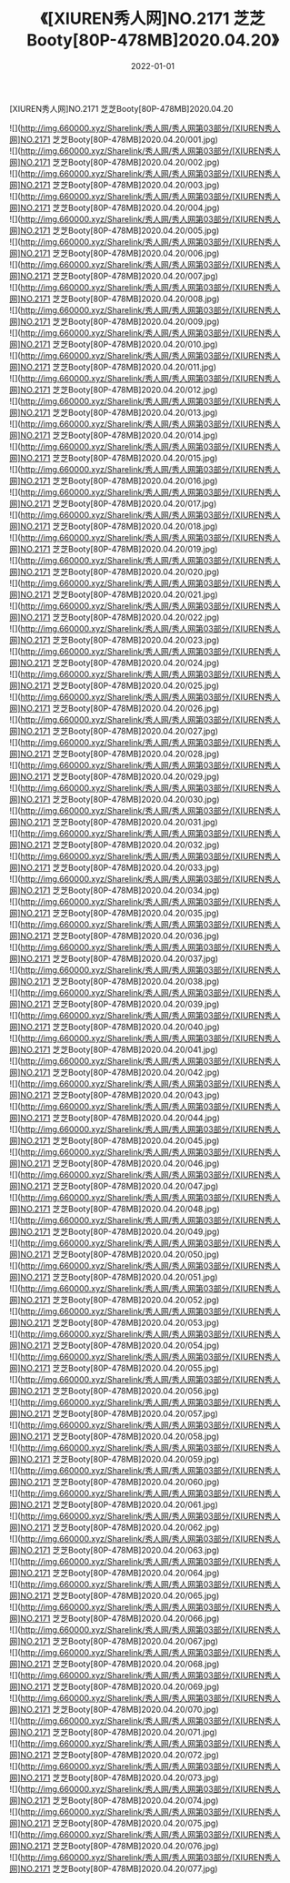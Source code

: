 ﻿---
layout: post
title:  《[XIUREN秀人网]NO.2171 芝芝Booty[80P-478MB]2020.04.20》
date:   2022-01-01
img: http://img.660000.xyz/Sharelink/秀人网/秀人网第03部分/[XIUREN秀人网]NO.2171 芝芝Booty[80P-478MB]2020.04.20/000.jpg
categories: [美女, 清纯, 唯美]
---

[XIUREN秀人网]NO.2171 芝芝Booty[80P-478MB]2020.04.20

 ![](http://img.660000.xyz/Sharelink/秀人网/秀人网第03部分/[XIUREN秀人网]NO.2171 芝芝Booty[80P-478MB]2020.04.20/001.jpg) <br>![](http://img.660000.xyz/Sharelink/秀人网/秀人网第03部分/[XIUREN秀人网]NO.2171 芝芝Booty[80P-478MB]2020.04.20/002.jpg) <br>![](http://img.660000.xyz/Sharelink/秀人网/秀人网第03部分/[XIUREN秀人网]NO.2171 芝芝Booty[80P-478MB]2020.04.20/003.jpg) <br>![](http://img.660000.xyz/Sharelink/秀人网/秀人网第03部分/[XIUREN秀人网]NO.2171 芝芝Booty[80P-478MB]2020.04.20/004.jpg) <br>![](http://img.660000.xyz/Sharelink/秀人网/秀人网第03部分/[XIUREN秀人网]NO.2171 芝芝Booty[80P-478MB]2020.04.20/005.jpg) <br>![](http://img.660000.xyz/Sharelink/秀人网/秀人网第03部分/[XIUREN秀人网]NO.2171 芝芝Booty[80P-478MB]2020.04.20/006.jpg) <br>![](http://img.660000.xyz/Sharelink/秀人网/秀人网第03部分/[XIUREN秀人网]NO.2171 芝芝Booty[80P-478MB]2020.04.20/007.jpg) <br>![](http://img.660000.xyz/Sharelink/秀人网/秀人网第03部分/[XIUREN秀人网]NO.2171 芝芝Booty[80P-478MB]2020.04.20/008.jpg) <br>![](http://img.660000.xyz/Sharelink/秀人网/秀人网第03部分/[XIUREN秀人网]NO.2171 芝芝Booty[80P-478MB]2020.04.20/009.jpg) <br>![](http://img.660000.xyz/Sharelink/秀人网/秀人网第03部分/[XIUREN秀人网]NO.2171 芝芝Booty[80P-478MB]2020.04.20/010.jpg) <br>![](http://img.660000.xyz/Sharelink/秀人网/秀人网第03部分/[XIUREN秀人网]NO.2171 芝芝Booty[80P-478MB]2020.04.20/011.jpg) <br>![](http://img.660000.xyz/Sharelink/秀人网/秀人网第03部分/[XIUREN秀人网]NO.2171 芝芝Booty[80P-478MB]2020.04.20/012.jpg) <br>![](http://img.660000.xyz/Sharelink/秀人网/秀人网第03部分/[XIUREN秀人网]NO.2171 芝芝Booty[80P-478MB]2020.04.20/013.jpg) <br>![](http://img.660000.xyz/Sharelink/秀人网/秀人网第03部分/[XIUREN秀人网]NO.2171 芝芝Booty[80P-478MB]2020.04.20/014.jpg) <br>![](http://img.660000.xyz/Sharelink/秀人网/秀人网第03部分/[XIUREN秀人网]NO.2171 芝芝Booty[80P-478MB]2020.04.20/015.jpg) <br>![](http://img.660000.xyz/Sharelink/秀人网/秀人网第03部分/[XIUREN秀人网]NO.2171 芝芝Booty[80P-478MB]2020.04.20/016.jpg) <br>![](http://img.660000.xyz/Sharelink/秀人网/秀人网第03部分/[XIUREN秀人网]NO.2171 芝芝Booty[80P-478MB]2020.04.20/017.jpg) <br>![](http://img.660000.xyz/Sharelink/秀人网/秀人网第03部分/[XIUREN秀人网]NO.2171 芝芝Booty[80P-478MB]2020.04.20/018.jpg) <br>![](http://img.660000.xyz/Sharelink/秀人网/秀人网第03部分/[XIUREN秀人网]NO.2171 芝芝Booty[80P-478MB]2020.04.20/019.jpg) <br>![](http://img.660000.xyz/Sharelink/秀人网/秀人网第03部分/[XIUREN秀人网]NO.2171 芝芝Booty[80P-478MB]2020.04.20/020.jpg) <br>![](http://img.660000.xyz/Sharelink/秀人网/秀人网第03部分/[XIUREN秀人网]NO.2171 芝芝Booty[80P-478MB]2020.04.20/021.jpg) <br>![](http://img.660000.xyz/Sharelink/秀人网/秀人网第03部分/[XIUREN秀人网]NO.2171 芝芝Booty[80P-478MB]2020.04.20/022.jpg) <br>![](http://img.660000.xyz/Sharelink/秀人网/秀人网第03部分/[XIUREN秀人网]NO.2171 芝芝Booty[80P-478MB]2020.04.20/023.jpg) <br>![](http://img.660000.xyz/Sharelink/秀人网/秀人网第03部分/[XIUREN秀人网]NO.2171 芝芝Booty[80P-478MB]2020.04.20/024.jpg) <br>![](http://img.660000.xyz/Sharelink/秀人网/秀人网第03部分/[XIUREN秀人网]NO.2171 芝芝Booty[80P-478MB]2020.04.20/025.jpg) <br>![](http://img.660000.xyz/Sharelink/秀人网/秀人网第03部分/[XIUREN秀人网]NO.2171 芝芝Booty[80P-478MB]2020.04.20/026.jpg) <br>![](http://img.660000.xyz/Sharelink/秀人网/秀人网第03部分/[XIUREN秀人网]NO.2171 芝芝Booty[80P-478MB]2020.04.20/027.jpg) <br>![](http://img.660000.xyz/Sharelink/秀人网/秀人网第03部分/[XIUREN秀人网]NO.2171 芝芝Booty[80P-478MB]2020.04.20/028.jpg) <br>![](http://img.660000.xyz/Sharelink/秀人网/秀人网第03部分/[XIUREN秀人网]NO.2171 芝芝Booty[80P-478MB]2020.04.20/029.jpg) <br>![](http://img.660000.xyz/Sharelink/秀人网/秀人网第03部分/[XIUREN秀人网]NO.2171 芝芝Booty[80P-478MB]2020.04.20/030.jpg) <br>![](http://img.660000.xyz/Sharelink/秀人网/秀人网第03部分/[XIUREN秀人网]NO.2171 芝芝Booty[80P-478MB]2020.04.20/031.jpg) <br>![](http://img.660000.xyz/Sharelink/秀人网/秀人网第03部分/[XIUREN秀人网]NO.2171 芝芝Booty[80P-478MB]2020.04.20/032.jpg) <br>![](http://img.660000.xyz/Sharelink/秀人网/秀人网第03部分/[XIUREN秀人网]NO.2171 芝芝Booty[80P-478MB]2020.04.20/033.jpg) <br>![](http://img.660000.xyz/Sharelink/秀人网/秀人网第03部分/[XIUREN秀人网]NO.2171 芝芝Booty[80P-478MB]2020.04.20/034.jpg) <br>![](http://img.660000.xyz/Sharelink/秀人网/秀人网第03部分/[XIUREN秀人网]NO.2171 芝芝Booty[80P-478MB]2020.04.20/035.jpg) <br>![](http://img.660000.xyz/Sharelink/秀人网/秀人网第03部分/[XIUREN秀人网]NO.2171 芝芝Booty[80P-478MB]2020.04.20/036.jpg) <br>![](http://img.660000.xyz/Sharelink/秀人网/秀人网第03部分/[XIUREN秀人网]NO.2171 芝芝Booty[80P-478MB]2020.04.20/037.jpg) <br>![](http://img.660000.xyz/Sharelink/秀人网/秀人网第03部分/[XIUREN秀人网]NO.2171 芝芝Booty[80P-478MB]2020.04.20/038.jpg) <br>![](http://img.660000.xyz/Sharelink/秀人网/秀人网第03部分/[XIUREN秀人网]NO.2171 芝芝Booty[80P-478MB]2020.04.20/039.jpg) <br>![](http://img.660000.xyz/Sharelink/秀人网/秀人网第03部分/[XIUREN秀人网]NO.2171 芝芝Booty[80P-478MB]2020.04.20/040.jpg) <br>![](http://img.660000.xyz/Sharelink/秀人网/秀人网第03部分/[XIUREN秀人网]NO.2171 芝芝Booty[80P-478MB]2020.04.20/041.jpg) <br>![](http://img.660000.xyz/Sharelink/秀人网/秀人网第03部分/[XIUREN秀人网]NO.2171 芝芝Booty[80P-478MB]2020.04.20/042.jpg) <br>![](http://img.660000.xyz/Sharelink/秀人网/秀人网第03部分/[XIUREN秀人网]NO.2171 芝芝Booty[80P-478MB]2020.04.20/043.jpg) <br>![](http://img.660000.xyz/Sharelink/秀人网/秀人网第03部分/[XIUREN秀人网]NO.2171 芝芝Booty[80P-478MB]2020.04.20/044.jpg) <br>![](http://img.660000.xyz/Sharelink/秀人网/秀人网第03部分/[XIUREN秀人网]NO.2171 芝芝Booty[80P-478MB]2020.04.20/045.jpg) <br>![](http://img.660000.xyz/Sharelink/秀人网/秀人网第03部分/[XIUREN秀人网]NO.2171 芝芝Booty[80P-478MB]2020.04.20/046.jpg) <br>![](http://img.660000.xyz/Sharelink/秀人网/秀人网第03部分/[XIUREN秀人网]NO.2171 芝芝Booty[80P-478MB]2020.04.20/047.jpg) <br>![](http://img.660000.xyz/Sharelink/秀人网/秀人网第03部分/[XIUREN秀人网]NO.2171 芝芝Booty[80P-478MB]2020.04.20/048.jpg) <br>![](http://img.660000.xyz/Sharelink/秀人网/秀人网第03部分/[XIUREN秀人网]NO.2171 芝芝Booty[80P-478MB]2020.04.20/049.jpg) <br>![](http://img.660000.xyz/Sharelink/秀人网/秀人网第03部分/[XIUREN秀人网]NO.2171 芝芝Booty[80P-478MB]2020.04.20/050.jpg) <br>![](http://img.660000.xyz/Sharelink/秀人网/秀人网第03部分/[XIUREN秀人网]NO.2171 芝芝Booty[80P-478MB]2020.04.20/051.jpg) <br>![](http://img.660000.xyz/Sharelink/秀人网/秀人网第03部分/[XIUREN秀人网]NO.2171 芝芝Booty[80P-478MB]2020.04.20/052.jpg) <br>![](http://img.660000.xyz/Sharelink/秀人网/秀人网第03部分/[XIUREN秀人网]NO.2171 芝芝Booty[80P-478MB]2020.04.20/053.jpg) <br>![](http://img.660000.xyz/Sharelink/秀人网/秀人网第03部分/[XIUREN秀人网]NO.2171 芝芝Booty[80P-478MB]2020.04.20/054.jpg) <br>![](http://img.660000.xyz/Sharelink/秀人网/秀人网第03部分/[XIUREN秀人网]NO.2171 芝芝Booty[80P-478MB]2020.04.20/055.jpg) <br>![](http://img.660000.xyz/Sharelink/秀人网/秀人网第03部分/[XIUREN秀人网]NO.2171 芝芝Booty[80P-478MB]2020.04.20/056.jpg) <br>![](http://img.660000.xyz/Sharelink/秀人网/秀人网第03部分/[XIUREN秀人网]NO.2171 芝芝Booty[80P-478MB]2020.04.20/057.jpg) <br>![](http://img.660000.xyz/Sharelink/秀人网/秀人网第03部分/[XIUREN秀人网]NO.2171 芝芝Booty[80P-478MB]2020.04.20/058.jpg) <br>![](http://img.660000.xyz/Sharelink/秀人网/秀人网第03部分/[XIUREN秀人网]NO.2171 芝芝Booty[80P-478MB]2020.04.20/059.jpg) <br>![](http://img.660000.xyz/Sharelink/秀人网/秀人网第03部分/[XIUREN秀人网]NO.2171 芝芝Booty[80P-478MB]2020.04.20/060.jpg) <br>![](http://img.660000.xyz/Sharelink/秀人网/秀人网第03部分/[XIUREN秀人网]NO.2171 芝芝Booty[80P-478MB]2020.04.20/061.jpg) <br>![](http://img.660000.xyz/Sharelink/秀人网/秀人网第03部分/[XIUREN秀人网]NO.2171 芝芝Booty[80P-478MB]2020.04.20/062.jpg) <br>![](http://img.660000.xyz/Sharelink/秀人网/秀人网第03部分/[XIUREN秀人网]NO.2171 芝芝Booty[80P-478MB]2020.04.20/063.jpg) <br>![](http://img.660000.xyz/Sharelink/秀人网/秀人网第03部分/[XIUREN秀人网]NO.2171 芝芝Booty[80P-478MB]2020.04.20/064.jpg) <br>![](http://img.660000.xyz/Sharelink/秀人网/秀人网第03部分/[XIUREN秀人网]NO.2171 芝芝Booty[80P-478MB]2020.04.20/065.jpg) <br>![](http://img.660000.xyz/Sharelink/秀人网/秀人网第03部分/[XIUREN秀人网]NO.2171 芝芝Booty[80P-478MB]2020.04.20/066.jpg) <br>![](http://img.660000.xyz/Sharelink/秀人网/秀人网第03部分/[XIUREN秀人网]NO.2171 芝芝Booty[80P-478MB]2020.04.20/067.jpg) <br>![](http://img.660000.xyz/Sharelink/秀人网/秀人网第03部分/[XIUREN秀人网]NO.2171 芝芝Booty[80P-478MB]2020.04.20/068.jpg) <br>![](http://img.660000.xyz/Sharelink/秀人网/秀人网第03部分/[XIUREN秀人网]NO.2171 芝芝Booty[80P-478MB]2020.04.20/069.jpg) <br>![](http://img.660000.xyz/Sharelink/秀人网/秀人网第03部分/[XIUREN秀人网]NO.2171 芝芝Booty[80P-478MB]2020.04.20/070.jpg) <br>![](http://img.660000.xyz/Sharelink/秀人网/秀人网第03部分/[XIUREN秀人网]NO.2171 芝芝Booty[80P-478MB]2020.04.20/071.jpg) <br>![](http://img.660000.xyz/Sharelink/秀人网/秀人网第03部分/[XIUREN秀人网]NO.2171 芝芝Booty[80P-478MB]2020.04.20/072.jpg) <br>![](http://img.660000.xyz/Sharelink/秀人网/秀人网第03部分/[XIUREN秀人网]NO.2171 芝芝Booty[80P-478MB]2020.04.20/073.jpg) <br>![](http://img.660000.xyz/Sharelink/秀人网/秀人网第03部分/[XIUREN秀人网]NO.2171 芝芝Booty[80P-478MB]2020.04.20/074.jpg) <br>![](http://img.660000.xyz/Sharelink/秀人网/秀人网第03部分/[XIUREN秀人网]NO.2171 芝芝Booty[80P-478MB]2020.04.20/075.jpg) <br>![](http://img.660000.xyz/Sharelink/秀人网/秀人网第03部分/[XIUREN秀人网]NO.2171 芝芝Booty[80P-478MB]2020.04.20/076.jpg) <br>![](http://img.660000.xyz/Sharelink/秀人网/秀人网第03部分/[XIUREN秀人网]NO.2171 芝芝Booty[80P-478MB]2020.04.20/077.jpg) <br>